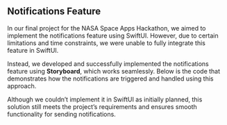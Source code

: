 ## Notifications Feature 

In our final project for the NASA Space Apps Hackathon, we aimed to implement the notifications feature using SwiftUI. However, due to certain limitations and time constraints, we were unable to fully integrate this feature in SwiftUI.

Instead, we developed and successfully implemented the notifications feature using **Storyboard**, which works seamlessly. Below is the code that demonstrates how the notifications are triggered and handled using this approach.

Although we couldn’t implement it in SwiftUI as initially planned, this solution still meets the project’s requirements and ensures smooth functionality for sending notifications.


